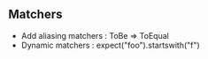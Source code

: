 ## Matchers

* Add aliasing matchers : ToBe => ToEqual
* Dynamic matchers : expect("foo").startswith("f")